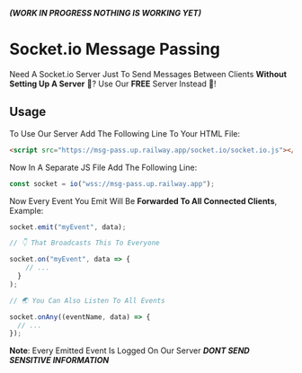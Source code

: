 **_(WORK IN PROGRESS NOTHING IS WORKING YET)_**

# Socket.io Message Passing

Need A Socket.io Server Just To Send Messages Between Clients
**Without Setting Up A Server** 🧐? Use Our **FREE** Server Instead 🤑!

## Usage

To Use Our Server Add The Following Line To Your HTML File:

```html
<script src="https://msg-pass.up.railway.app/socket.io/socket.io.js"></script>
```

Now In A Separate JS File Add The Following Line:

```js
const socket = io("wss://msg-pass.up.railway.app");
```

Now Every Event You Emit Will Be **Forwarded To All Connected Clients**, Example:

```js
socket.emit("myEvent", data);

// 👇 That Broadcasts This To Everyone

socket.on("myEvent", data => {
    // ...
  }
);

// 🌏 You Can Also Listen To All Events

socket.onAny((eventName, data) => {
  // ...
});
```

**Note**: Every Emitted Event Is Logged On Our Server **_DONT SEND SENSITIVE INFORMATION_**
